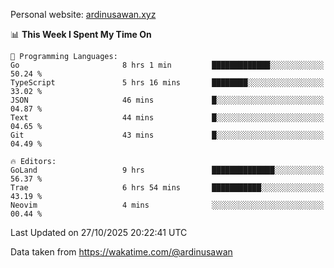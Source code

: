 Personal website: [ardinusawan.xyz](https://ardinusawan.xyz)

<!--START_SECTION:waka-->
📊 **This Week I Spent My Time On** 

```text
💬 Programming Languages: 
Go                       8 hrs 1 min         █████████████░░░░░░░░░░░░   50.24 % 
TypeScript               5 hrs 16 mins       ████████░░░░░░░░░░░░░░░░░   33.02 % 
JSON                     46 mins             █░░░░░░░░░░░░░░░░░░░░░░░░   04.87 % 
Text                     44 mins             █░░░░░░░░░░░░░░░░░░░░░░░░   04.65 % 
Git                      43 mins             █░░░░░░░░░░░░░░░░░░░░░░░░   04.49 % 

🔥 Editors: 
GoLand                   9 hrs               ██████████████░░░░░░░░░░░   56.37 % 
Trae                     6 hrs 54 mins       ███████████░░░░░░░░░░░░░░   43.19 % 
Neovim                   4 mins              ░░░░░░░░░░░░░░░░░░░░░░░░░   00.44 % 
```


 Last Updated on 27/10/2025 20:22:41 UTC
<!--END_SECTION:waka-->
Data taken from https://wakatime.com/@ardinusawan
